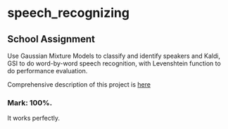 # speech_recognizing

## School Assignment

Use Gaussian Mixture Models to classify and identify speakers and Kaldi, GSI to do word-by-word speech recognition, with Levenshtein function to do performance evaluation.  

Comprehensive description of this project is [here](https://github.com/leonyhenn/speech_recognizing/blob/master/CSC401_A3.pdf)

### Mark: 100%. 
It works perfectly.
